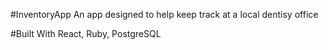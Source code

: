 #InventoryApp
An app designed to help keep track at a local dentisy office

#Built With
React, Ruby, PostgreSQL
